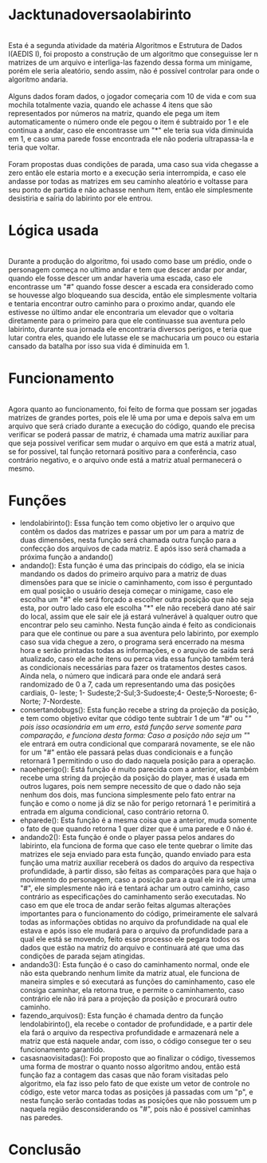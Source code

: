 # Jacktunadoversaolabirinto
<br>Esta é a segunda atividade da matéria Algoritmos e Estrutura de Dados I(AEDIS I), foi proposto a construção de um algoritmo que conseguisse ler n matrizes de um arquivo e interliga-las fazendo dessa forma um minigame, porém ele seria aleatório, sendo assim, não é possível controlar para onde o algoritmo andaria.</br><br> Alguns dados foram dados, o jogador começaria com 10 de vida e com sua mochila totalmente vazia, quando ele achasse 4 itens que são representados por números na matriz, quando ele pega um item automaticamente o número onde ele pegou o item é subtraido por 1 e ele continua a andar, caso ele encontrasse um "*" ele teria sua vida diminuida em 1, e caso uma parede fosse encontrada ele não poderia ultrapassa-la e teria que voltar.</br><br> Foram propostas duas condições de parada, uma caso sua vida chegasse a zero então ele estaria morto e a execução seria interrompida, e caso ele andasse por todas as matrizes em seu caminho aleatório e voltasse para seu ponto de partida e não achasse nenhum item, então ele simplesmente desistiria e saíria do labirinto por ele entrou.</br>
# Lógica usada
<br>Durante a produção do algoritmo, foi usado como base um prédio, onde o personagem começa no ultimo andar e tem que descer andar por andar, quando ele fosse descer um andar haveria uma escada, caso ele encontrasse um "#" quando fosse descer a escada era considerado como se houvesse algo bloqueando sua descida, então ele simplesmente voltaria e tentaria encontrar outro caminho para o proximo andar, quando ele estivesse no último andar ele encontraria um elevador que o voltaria diretamente para o primeiro para que ele continuasse sua aventura pelo labirinto, durante sua jornada ele encontraria diversos perigos, e teria que lutar contra eles, quando ele lutasse ele se machucaria um pouco ou estaria cansado da batalha por isso sua vida é diminuida em 1.</br>
# Funcionamento
<br> Agora quanto ao funcionamento, foi feito de forma que possam ser jogadas matrizes de grandes portes, pois ele lê uma por uma e depois salva em um arquivo que será criado durante a execução do código, quando ele precisa verificar se poderá passar de matriz, é chamada uma matriz auxiliar para que seja possivel verificar sem mudar o arquivo em que está a matriz atual, se for possivel, tal função retornará positivo para a conferência, caso contrário negativo, e o arquivo onde está a matriz atual permanecerá o mesmo.</br>
# Funções
- lendolabirinto(): Essa função tem como objetivo ler o arquivo que contêm os dados das matrizes e passar um por um para a matriz de duas dimensões, nesta função será chamada outra função para a confecção dos arquivos de cada matriz. E após isso será chamada a próxima função a andando()
- andando(): Esta função é uma das principais do código, ela se inicia mandando os dados do primeiro arquivo para a matriz de duas dimensões para que se inicie o caminhamento, com isso é perguntado em qual posição o usuário deseja começar o minigame, caso ele escolha um "#" ele será forçado a escolher outra posição que não seja esta, por outro lado caso ele escolha "*" ele não receberá dano até sair do local, assim que ele sair ele já estará vulnerável à qualquer outro que encontrar pelo seu caminho. Nesta função ainda é feito as condicionais para que ele continue ou pare a sua aventura pelo labirinto, por exemplo caso sua vida chegue a zero, o programa será encerrado na mesma hora e serão printadas todas as informações, e o arquivo de saída será atualizado, caso ele ache itens ou perca vida essa função também terá as condicionais necessárias para fazer os tratamentos destes casos. Ainda nela, o número que indicará para onde ele andará será randomizado de 0 a 7, cada um representando uma das posições cardiais, 0- leste; 1- Sudeste;2-Sul;3-Sudoeste;4- Oeste;5-Noroeste; 6-Norte; 7-Nordeste. 
- consertandobugs(): Esta função recebe a string da projeção da posição, e tem como objetivo evitar que código tente subtrair 1 de um "#" ou "*" pois isso ocasionária em um erro, está função serve somente para comparação, e funciona desta forma: Caso a posição não seja um "*" ele entrará em outra condicional que comparará novamente, se ele não for um "#" então ele passará pelas duas condicionais e a função retornará 1 permitindo o uso do dado naquela posição para a operação.
- naoehperigo(): Está função é muito parecida com a anterior, ela também recebe uma string da projeção da posição do player, mas é usada em outros lugares, pois nem sempre necessito de que o dado não seja nenhum dos dois, mas funciona simplesmente pelo fato entrar na função e como o nome já diz se não for perigo retornará 1 e perimitirá a entrada em alguma condicional, caso contrário retorna 0.
- ehparede(): Esta função é a mesma coisa que a anterior, muda somente o fato de que quando retorna 1 quer dizer que é uma parede e 0 não é.
- andando2(): Esta função é onde o player passa pelos andares do labirinto, ela funciona de forma que caso ele tente quebrar o limite das matrizes ele seja enviado para esta função, quando enviado para esta função uma matriz auxiliar receberá os dados do arquivo da respectiva profundidade, à partir disso, são feitas as comparações para que haja o movimento do personagem, caso a posição para a qual ele irá seja uma "#", ele simplesmente não irá e tentará achar um outro caminho, caso contrário as especificações do caminhamento serão executadas. No caso em que ele troca de andar serão feitas algumas alterações importantes para o funcionamento do código, primeiramente ele salvará todas as informações obtidas no arquivo da profundidade na qual ele estava e após isso ele mudará para o arquivo da profundidade para a qual ele está se movendo, feito esse processo ele pegara todos os dados que estão na matriz do arquivo e continuará até que uma das condições de parada sejam atingidas.
- andando3(): Esta função é o caso do caminhamento normal, onde ele não esta quebrando nenhum limite da matriz atual, ele funciona de maneira simples e só executará as funções do caminhamento, caso ele consiga caminhar, ela retorna true, e permite o caminhamento, caso contrário ele não irá para a projeção da posição e procurará outro caminho.
- fazendo_arquivos(): Esta função é chamada dentro da função lendolabirinto(), ela recebe o contador de profundidade, e a partir dele ela fará o arquivo da respectiva profundidade e armazenará nele a matriz que está naquele andar, com isso, o código consegue ter o seu funcionamento garantido.
- casasnaovisitadas(): Foi proposto que ao finalizar o código, tivessemos uma forma de mostrar o quanto nosso algoritmo andou, então está função faz a contagem das casas que não foram visitadas pelo algoritmo, ela faz isso pelo fato de que existe um vetor de controle no código, este vetor marca todas as posições já passadas com um "p", e nesta função serão contadas todas as posições que não possuem um p naquela região desconsiderando os "#", pois não é possivel caminhas nas paredes.
# Conclusão

